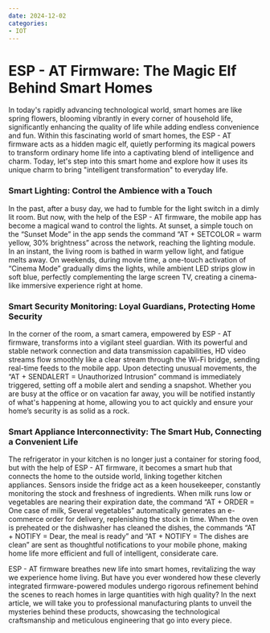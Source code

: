 ```yaml
---
date: 2024-12-02
categories:
- IOT
---
```


# ESP - AT Firmware: The Magic Elf Behind Smart Homes

In today's rapidly advancing technological world, smart homes are like spring flowers, blooming vibrantly in every corner of household life, significantly enhancing the quality of life while adding endless convenience and fun. Within this fascinating world of smart homes, the ESP - AT firmware acts as a hidden magic elf, quietly performing its magical powers to transform ordinary home life into a captivating blend of intelligence and charm. Today, let's step into this smart home and explore how it uses its unique charm to bring "intelligent transformation" to everyday life.

<!-- more -->

### Smart Lighting: Control the Ambience with a Touch

In the past, after a busy day, we had to fumble for the light switch in a dimly lit room. But now, with the help of the ESP - AT firmware, the mobile app has become a magical wand to control the lights. At sunset, a simple touch on the “Sunset Mode” in the app sends the command “AT + SETCOLOR = warm yellow, 30% brightness” across the network, reaching the lighting module. In an instant, the living room is bathed in warm yellow light, and fatigue melts away. On weekends, during movie time, a one-touch activation of “Cinema Mode” gradually dims the lights, while ambient LED strips glow in soft blue, perfectly complementing the large screen TV, creating a cinema-like immersive experience right at home.

### Smart Security Monitoring: Loyal Guardians, Protecting Home Security

In the corner of the room, a smart camera, empowered by ESP - AT firmware, transforms into a vigilant steel guardian. With its powerful and stable network connection and data transmission capabilities, HD video streams flow smoothly like a clear stream through the Wi-Fi bridge, sending real-time feeds to the mobile app. Upon detecting unusual movements, the “AT + SENDALERT = Unauthorized Intrusion” command is immediately triggered, setting off a mobile alert and sending a snapshot. Whether you are busy at the office or on vacation far away, you will be notified instantly of what's happening at home, allowing you to act quickly and ensure your home’s security is as solid as a rock.

### Smart Appliance Interconnectivity: The Smart Hub, Connecting a Convenient Life

The refrigerator in your kitchen is no longer just a container for storing food, but with the help of ESP - AT firmware, it becomes a smart hub that connects the home to the outside world, linking together kitchen appliances. Sensors inside the fridge act as a keen housekeeper, constantly monitoring the stock and freshness of ingredients. When milk runs low or vegetables are nearing their expiration date, the command “AT + ORDER = One case of milk, Several vegetables” automatically generates an e-commerce order for delivery, replenishing the stock in time. When the oven is preheated or the dishwasher has cleaned the dishes, the commands “AT + NOTIFY = Dear, the meal is ready” and “AT + NOTIFY = The dishes are clean” are sent as thoughtful notifications to your mobile phone, making home life more efficient and full of intelligent, considerate care.


ESP - AT firmware breathes new life into smart homes, revitalizing the way we experience home living. But have you ever wondered how these cleverly integrated firmware-powered modules undergo rigorous refinement behind the scenes to reach homes in large quantities with high quality? In the next article, we will take you to professional manufacturing plants to unveil the mysteries behind these products, showcasing the technological craftsmanship and meticulous engineering that go into every piece.

